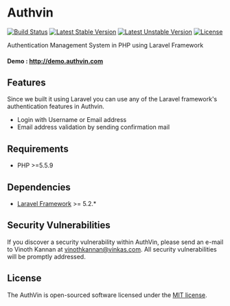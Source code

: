 # Authvin

[![Build Status](https://travis-ci.org/authvin/authvin.svg?branch=master)](https://travis-ci.org/authvin/authvin)
[![Latest Stable Version](https://poser.pugx.org/authvin/authvin/v/stable.svg)](https://packagist.org/packages/authvin/authvin)
[![Latest Unstable Version](https://poser.pugx.org/authvin/authvin/v/unstable.svg)](https://packagist.org/packages/authvin/authvin)
[![License](https://poser.pugx.org/authvin/authvin/license.svg)](https://packagist.org/packages/authvin/authvin)

Authentication Management System in PHP using Laravel Framework

#### Demo : http://demo.authvin.com

## Features

Since we built it using Laravel you can use any of the Laravel framework's authentication features in Authvin.

* Login with Username or Email address
* Email address validation by sending confirmation mail

## Requirements

* PHP >=5.5.9

## Dependencies

* [Laravel Framework](https://github.com/laravel/laravel) >= 5.2.*

## Security Vulnerabilities

If you discover a security vulnerability within AuthVin, please send an e-mail to Vinoth Kannan at vinothkannan@vinkas.com. All security vulnerabilities will be promptly addressed.

## License

The AuthVin is open-sourced software licensed under the [MIT license](http://opensource.org/licenses/MIT).
